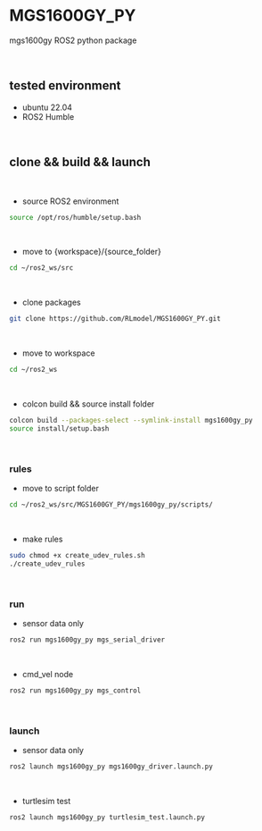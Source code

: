 # MGS1600GY_PY
mgs1600gy ROS2 python package


<br/>

## tested environment

- ubuntu 22.04
- ROS2 Humble

<br/>


## clone && build && launch

<br/>

- source ROS2 environment

```bash
source /opt/ros/humble/setup.bash
```

<br/>

- move to {workspace}/{source_folder}

```bash
cd ~/ros2_ws/src
```

<br/>

- clone packages

```bash
git clone https://github.com/RLmodel/MGS1600GY_PY.git
```

<br/>

- move to workspace

```bash
cd ~/ros2_ws
```

<br/>

- colcon build && source install folder

```bash
colcon build --packages-select --symlink-install mgs1600gy_py
source install/setup.bash
```

<br/>

### rules

- move to script folder

```bash
cd ~/ros2_ws/src/MGS1600GY_PY/mgs1600gy_py/scripts/
```

<br/>

- make rules

```bash
sudo chmod +x create_udev_rules.sh
./create_udev_rules
```

<br/>

### run

- sensor data only

```bash
ros2 run mgs1600gy_py mgs_serial_driver
```

<br/>

- cmd_vel node

```bash
ros2 run mgs1600gy_py mgs_control
```

<br/>

### launch

- sensor data only

```bash
ros2 launch mgs1600gy_py mgs1600gy_driver.launch.py
```

<br/>

- turtlesim test
```bash
ros2 launch mgs1600gy_py turtlesim_test.launch.py
```

<br/>
